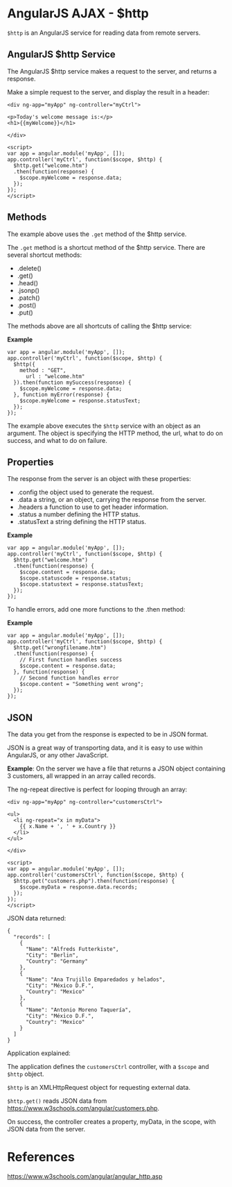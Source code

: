 # AngularJS AJAX - $http
`$http` is an AngularJS service for reading data from remote servers.

## AngularJS $http Service
The AngularJS $http service makes a request to the server, and returns a response.

Make a simple request to the server, and display the result in a header:
```
<div ng-app="myApp" ng-controller="myCtrl">

<p>Today's welcome message is:</p>
<h1>{{myWelcome}}</h1>

</div>

<script>
var app = angular.module('myApp', []);
app.controller('myCtrl', function($scope, $http) {
  $http.get("welcome.htm")
  .then(function(response) {
    $scope.myWelcome = response.data;
  });
});
</script>
```

## Methods
The example above uses the `.get` method of the $http service.

The `.get` method is a shortcut method of the $http service. There are several shortcut methods:

- .delete()
- .get()
- .head()
- .jsonp()
- .patch()
- .post()
- .put()

The methods above are all shortcuts of calling the $http service:

**Example**
```
var app = angular.module('myApp', []);
app.controller('myCtrl', function($scope, $http) {
  $http({
    method : "GET",
      url : "welcome.htm"
  }).then(function mySuccess(response) {
    $scope.myWelcome = response.data;
  }, function myError(response) {
    $scope.myWelcome = response.statusText;
  });
});
```
The example above executes the `$http` service with an object as an argument. The object is specifying the HTTP method, the url, what to do on success, and what to do on failure.

## Properties
The response from the server is an object with these properties:

- .config the object used to generate the request.
- .data a string, or an object, carrying the response from the server.
- .headers a function to use to get header information.
- .status a number defining the HTTP status.
- .statusText a string defining the HTTP status.

**Example**
```
var app = angular.module('myApp', []);
app.controller('myCtrl', function($scope, $http) {
  $http.get("welcome.htm")
  .then(function(response) {
    $scope.content = response.data;
    $scope.statuscode = response.status;
    $scope.statustext = response.statusText;
  });
});
```

To handle errors, add one more functions to the .then method:

**Example**
```
var app = angular.module('myApp', []);
app.controller('myCtrl', function($scope, $http) {
  $http.get("wrongfilename.htm")
  .then(function(response) {
    // First function handles success
    $scope.content = response.data;
  }, function(response) {
    // Second function handles error
    $scope.content = "Something went wrong";
  });
});
```

## JSON
The data you get from the response is expected to be in JSON format.

JSON is a great way of transporting data, and it is easy to use within AngularJS, or any other JavaScript.

**Example**: On the server we have a file that returns a JSON object containing 3 customers, all wrapped in an array called records.


The ng-repeat directive is perfect for looping through an array:
```
<div ng-app="myApp" ng-controller="customersCtrl">

<ul>
  <li ng-repeat="x in myData">
    {{ x.Name + ', ' + x.Country }}
  </li>
</ul>

</div>

<script>
var app = angular.module('myApp', []);
app.controller('customersCtrl', function($scope, $http) {
  $http.get("customers.php").then(function(response) {
    $scope.myData = response.data.records;
  });
});
</script>
```

JSON data returned:
```
{
  "records": [
    {
      "Name": "Alfreds Futterkiste",
      "City": "Berlin",
      "Country": "Germany"
    },
    {
      "Name": "Ana Trujillo Emparedados y helados",
      "City": "México D.F.",
      "Country": "Mexico"
    },
    {
      "Name": "Antonio Moreno Taquería",
      "City": "México D.F.",
      "Country": "Mexico"
    }
  ]
}
```

Application explained:

The application defines the `customersCtrl` controller, with a `$scope` and `$http` object.

`$http` is an XMLHttpRequest object for requesting external data.

`$http.get()` reads JSON data from https://www.w3schools.com/angular/customers.php.

On success, the controller creates a property, myData, in the scope, with JSON data from the server.

# References
https://www.w3schools.com/angular/angular_http.asp
